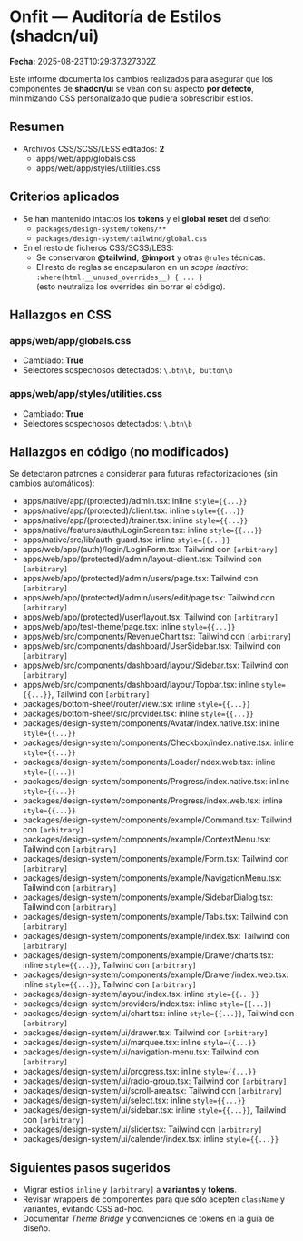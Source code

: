 # Onfit — Auditoría de Estilos (shadcn/ui)

**Fecha:** 2025-08-23T10:29:37.327302Z

Este informe documenta los cambios realizados para asegurar que los componentes de **shadcn/ui** se vean con su aspecto **por defecto**, minimizando CSS personalizado que pudiera sobrescribir estilos.

## Resumen

- Archivos CSS/SCSS/LESS editados: **2**
    - apps/web/app/globals.css
    - apps/web/app/styles/utilities.css

## Criterios aplicados

- Se han mantenido intactos los **tokens** y el **global reset** del diseño:
    - `packages/design-system/tokens/**`
    - `packages/design-system/tailwind/global.css`
- En el resto de ficheros CSS/SCSS/LESS:
    - Se conservaron **@tailwind**, **@import** y otras `@rules` técnicas.
    - El resto de reglas se encapsularon en un _scope inactivo_:  
      `:where(html.__unused_overrides__) { ... }`  
      (esto neutraliza los overrides sin borrar el código).

## Hallazgos en CSS

### apps/web/app/globals.css

- Cambiado: **True**
- Selectores sospechosos detectados: `\.btn\b, button\b`

### apps/web/app/styles/utilities.css

- Cambiado: **True**
- Selectores sospechosos detectados: `\.btn\b`

## Hallazgos en código (no modificados)

Se detectaron patrones a considerar para futuras refactorizaciones (sin cambios automáticos):

- apps/native/app/(protected)/admin.tsx: inline `style={{...}}`
- apps/native/app/(protected)/client.tsx: inline `style={{...}}`
- apps/native/app/(protected)/trainer.tsx: inline `style={{...}}`
- apps/native/features/auth/LoginScreen.tsx: inline `style={{...}}`
- apps/native/src/lib/auth-guard.tsx: inline `style={{...}}`
- apps/web/app/(auth)/login/LoginForm.tsx: Tailwind con `[arbitrary]`
- apps/web/app/(protected)/admin/layout-client.tsx: Tailwind con `[arbitrary]`
- apps/web/app/(protected)/admin/users/page.tsx: Tailwind con `[arbitrary]`
- apps/web/app/(protected)/admin/users/edit/page.tsx: Tailwind con `[arbitrary]`
- apps/web/app/(protected)/user/layout.tsx: Tailwind con `[arbitrary]`
- apps/web/app/test-theme/page.tsx: inline `style={{...}}`
- apps/web/src/components/RevenueChart.tsx: Tailwind con `[arbitrary]`
- apps/web/src/components/dashboard/UserSidebar.tsx: Tailwind con `[arbitrary]`
- apps/web/src/components/dashboard/layout/Sidebar.tsx: Tailwind con `[arbitrary]`
- apps/web/src/components/dashboard/layout/Topbar.tsx: inline `style={{...}}`, Tailwind con `[arbitrary]`
- packages/bottom-sheet/router/view.tsx: inline `style={{...}}`
- packages/bottom-sheet/src/provider.tsx: inline `style={{...}}`
- packages/design-system/components/Avatar/index.native.tsx: inline `style={{...}}`
- packages/design-system/components/Checkbox/index.native.tsx: inline `style={{...}}`
- packages/design-system/components/Loader/index.web.tsx: inline `style={{...}}`
- packages/design-system/components/Progress/index.native.tsx: inline `style={{...}}`
- packages/design-system/components/Progress/index.web.tsx: inline `style={{...}}`
- packages/design-system/components/example/Command.tsx: Tailwind con `[arbitrary]`
- packages/design-system/components/example/ContextMenu.tsx: Tailwind con `[arbitrary]`
- packages/design-system/components/example/Form.tsx: Tailwind con `[arbitrary]`
- packages/design-system/components/example/NavigationMenu.tsx: Tailwind con `[arbitrary]`
- packages/design-system/components/example/SidebarDialog.tsx: Tailwind con `[arbitrary]`
- packages/design-system/components/example/Tabs.tsx: Tailwind con `[arbitrary]`
- packages/design-system/components/example/index.tsx: Tailwind con `[arbitrary]`
- packages/design-system/components/example/Drawer/charts.tsx: inline `style={{...}}`, Tailwind con `[arbitrary]`
- packages/design-system/components/example/Drawer/index.web.tsx: inline `style={{...}}`, Tailwind con `[arbitrary]`
- packages/design-system/layout/index.tsx: inline `style={{...}}`
- packages/design-system/providers/index.tsx: inline `style={{...}}`
- packages/design-system/ui/chart.tsx: inline `style={{...}}`, Tailwind con `[arbitrary]`
- packages/design-system/ui/drawer.tsx: Tailwind con `[arbitrary]`
- packages/design-system/ui/marquee.tsx: inline `style={{...}}`
- packages/design-system/ui/navigation-menu.tsx: Tailwind con `[arbitrary]`
- packages/design-system/ui/progress.tsx: inline `style={{...}}`
- packages/design-system/ui/radio-group.tsx: Tailwind con `[arbitrary]`
- packages/design-system/ui/scroll-area.tsx: Tailwind con `[arbitrary]`
- packages/design-system/ui/select.tsx: inline `style={{...}}`
- packages/design-system/ui/sidebar.tsx: inline `style={{...}}`, Tailwind con `[arbitrary]`
- packages/design-system/ui/slider.tsx: Tailwind con `[arbitrary]`
- packages/design-system/ui/calender/index.tsx: inline `style={{...}}`

## Siguientes pasos sugeridos

- Migrar estilos `inline` y `[arbitrary]` a **variantes** y **tokens**.
- Revisar wrappers de componentes para que sólo acepten `className` y variantes, evitando CSS ad-hoc.
- Documentar _Theme Bridge_ y convenciones de tokens en la guía de diseño.
